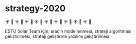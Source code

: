 # strategy-2020

 :sunny:   :car:   :sunny:   :car:   :sunny:   :car:   :sunny:   :car:   :sunny:   :car:   :sunny:   :car:   :sunny:   :car:   :sunny:   :car:   :sunny:   :car:   

ESTU Solar Team için; aracın modellenmesi, strateji algoritması geliştirilmesi, strateji geliştirme yazılımı geliştirilmesi
